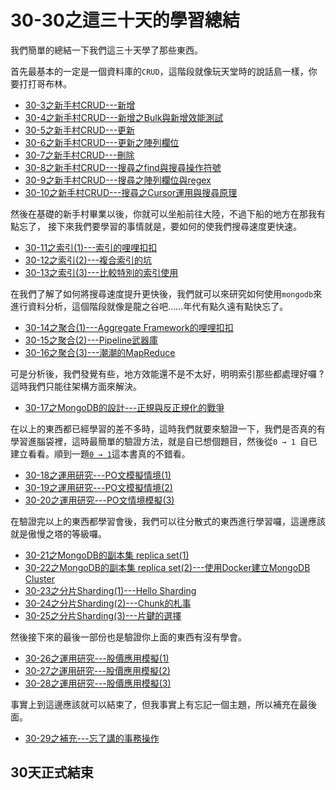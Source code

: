 # 30-30之這三十天的學習總結

我們簡單的總結一下我們這三十天學了那些東西。

首先最基本的一定是一個資料庫的`CRUD`，這階段就像玩天堂時的說話島一樣，你要打打哥布林。

* [30-3之新手村CRUD---新增](http://marklin-blog.logdown.com/posts/1392616--30-3-new-crud-released)
* [30-4之新手村CRUD---新增之Bulk與新增效能測試](http://marklin-blog.logdown.com/posts/1392642)
* [30-5之新手村CRUD---更新](http://marklin-blog.logdown.com/posts/1392773)
* [30-6之新手村CRUD---更新之陣列欄位](http://marklin-blog.logdown.com/posts/1392802)
* [30-7之新手村CRUD---刪除](http://marklin-blog.logdown.com/posts/1393739-novice-village-crud-of-30-7mongodb-delete)
* [30-8之新手村CRUD---搜尋之find與搜尋操作符號](http://marklin-blog.logdown.com/posts/1393753-novice-village-crud-of-30-8mongodb-search-the-find-and-search-operation-symbol)
* [30-9之新手村CRUD---搜尋之陣列欄位與regex](http://marklin-blog.logdown.com/posts/1393776-30-9-new-array-field-of-the-crud-search-regex)
* [30-10之新手村CRUD---搜尋之Cursor運用與搜尋原理](http://marklin-blog.logdown.com/posts/1393789-30-10mongodb-crud-novice-village-search-cursor-using-the-principles-of-and-search-for)

然後在基礎的新手村畢業以後，你就可以坐船前往大陸，不過下船的地方在那我有點忘了，
接下來我們要學習的事情就是，要如何的使我們搜尋速度更快速。

* [30-11之索引(1)---索引的哩哩扣扣](http://marklin-blog.logdown.com/posts/1394035-30-11-index-of-mongodb-1-button)
* [30-12之索引(2)---複合索引的坑](http://marklin-blog.logdown.com/posts/1394050-30-12-index-of-mongodb-2-composite-index)
* [30-13之索引(3)---比較特別的索引使用](http://marklin-blog.logdown.com/posts/1394068-30-13-index-of-mongodb-3-special-indexes)

在我們了解了如何將搜尋速度提升更快後，我們就可以來研究如何使用`mongodb`來進行資料分析，這個階段就像是龍之谷吧……年代有點久遠有點快忘了。

* [30-14之聚合(1)---Aggregate Framework的哩哩扣扣](http://marklin-blog.logdown.com/posts/1394100-mongodb-polymerization-of-30-14-1-aggregate-framework-with-buckle)
* [30-15之聚合(2)---Pipeline武器庫](http://marklin-blog.logdown.com/posts/1394127)
* [30-16之聚合(3)---潮潮的MapReduce](http://marklin-blog.logdown.com/posts/1394143-30-16-polymerization-of-3-the-drying-of-mapreduce)

可是分析後，我們發覺有些，地方效能還不是不太好，明明索引那些都處理好囉 ? 這時我們只能往架構方面來解決。

* [30-17之MongoDB的設計---正規與反正規化的戰爭](http://marklin-blog.logdown.com/posts/1394159-mongodb-30-17-design-the-formal-war-with-anti-normalization)

在以上的東西都已經學習的差不多時，這時我們就要來驗證一下，我們是否真的有學習進腦袋裡，這時最簡單的驗證方法，就是自已想個題目，然後從`0 → 1 `自已建立看看。順到一題[`0 → 1`](http://www.books.com.tw/products/0010651050)這本書真的不錯看。

* [30-18之運用研究---PO文模擬情境(1)](http://marklin-blog.logdown.com/posts/1394193)
* [30-19之運用研究---PO文模擬情境(2)](http://marklin-blog.logdown.com/posts/1394219-mongodb-30-19-study-po-simulation-of-use-situations-2)
* [30-20之運用研究---PO文情境模擬(3)](http://marklin-blog.logdown.com/posts/1394233-mongodb-30-20-study-po-simulation-3)

在驗證完以上的東西都學習會後，我們可以往分散式的東西進行學習囉，這邊應該就是傲慢之塔的等級囉。

* [30-21之MongoDB的副本集 replica set(1)](http://marklin-blog.logdown.com/posts/1394442-30-21-mongodb-replica-set-replica-set-1)
* [30-22之MongoDB的副本集 replica set(2)---使用Docker建立MongoDB Cluster](http://marklin-blog.logdown.com/posts/1394457-30-22-mongodb-replica-set-replica-set-2-using-the-docker-build-mongodb-cluster)
* [30-23之分片Sharding(1)---Hello Sharding](http://marklin-blog.logdown.com/posts/1394470-mongodb-30-23-sliced-sharding-hello-sharding)
* [30-24之分片Sharding(2)---Chunk的札事](http://marklin-blog.logdown.com/posts/1394490-mongodb-30-24-patch-sharding-2-chunk)
* [30-25之分片Sharding(3)---片鍵的選擇](http://marklin-blog.logdown.com/posts/1394504-mongodb-30-25-patch-sharding-3-key-choices)

然後接下來的最後一部份也是驗證你上面的東西有沒有學會。

* [30-26之運用研究---股價應用模擬(1)](http://marklin-blog.logdown.com/posts/1394511)
* [30-27之運用研究---股價應用模擬(2)](http://marklin-blog.logdown.com/posts/1394543-30-27-mongodb-applications-price-simulation-2)
* [30-28之運用研究---股價應用模擬(3)](http://marklin-blog.logdown.com/posts/1394562)

事實上到這邊應該就可以結束了，但我事實上有忘記一個主題，所以補充在最後面。

* [30-29之補充---忘了講的事務操作](http://marklin-blog.logdown.com/posts/1394578)


## 30天正式結束
